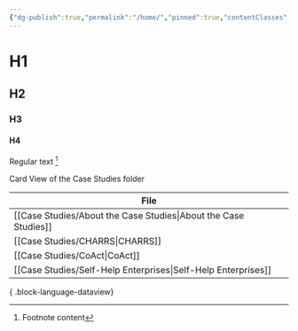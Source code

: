 ```yaml
---
{"dg-publish":true,"permalink":"/home/","pinned":true,"contentClasses":"cards","tags":["data-governance","gardenEntry"]}
---
```


# H1
## H2
### H3
#### H4

Regular text [^1]

Card View of the Case Studies folder

| File                                                               |
| ------------------------------------------------------------------ |
| [[Case Studies/About the Case Studies\|About the Case Studies]] |
| [[Case Studies/CHARRS\|CHARRS]]                                 |
| [[Case Studies/CoAct\|CoAct]]                                   |
| [[Case Studies/Self-Help Enterprises\|Self-Help Enterprises]]   |

{ .block-language-dataview}



[^1]: Footnote content